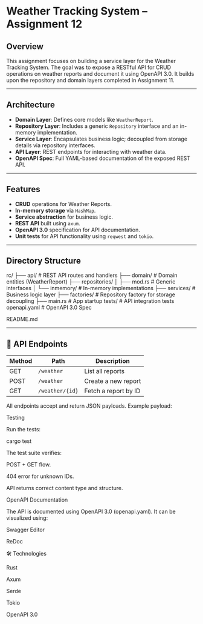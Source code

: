 # Weather Tracking System – Assignment 12

## Overview
This assignment focuses on building a service layer for the Weather Tracking System. The goal was to expose a RESTful API for CRUD operations on weather reports and document it using OpenAPI 3.0. It builds upon the repository and domain layers completed in Assignment 11.

---

## Architecture

- **Domain Layer**: Defines core models like `WeatherReport`.
- **Repository Layer**: Includes a generic `Repository` interface and an in-memory implementation.
- **Service Layer**: Encapsulates business logic; decoupled from storage details via repository interfaces.
- **API Layer**: REST endpoints for interacting with weather data.
- **OpenAPI Spec**: Full YAML-based documentation of the exposed REST API.

---

## Features

- **CRUD** operations for Weather Reports.
- **In-memory storage** via `HashMap`.
- **Service abstraction** for business logic.
- **REST API** built using `axum`.
- **OpenAPI 3.0** specification for API documentation.
- **Unit tests** for API functionality using `reqwest` and `tokio`.

---

## Directory Structure

rc/
├── api/ # REST API routes and handlers
├── domain/ # Domain entities (WeatherReport)
├── repositories/
│ ├── mod.rs # Generic interfaces
│ └── inmemory/ # In-memory implementations
├── services/ # Business logic layer
├── factories/ # Repository factory for storage decoupling
├── main.rs # App startup
tests/ # API integration tests
openapi.yaml # OpenAPI 3.0 Spec


README.md


---

## 🔁 API Endpoints

| Method | Path                | Description              |
|--------|---------------------|--------------------------|
| GET    | `/weather`          | List all reports         |
| POST   | `/weather`          | Create a new report      |
| GET    | `/weather/{id}`     | Fetch a report by ID     |

All endpoints accept and return JSON payloads. Example payload:



Testing


Run the tests:

cargo test


The test suite verifies:

POST + GET flow.

404 error for unknown IDs.

API returns correct content type and structure.


OpenAPI Documentation

The API is documented using OpenAPI 3.0 (openapi.yaml). It can be visualized using:

Swagger Editor

ReDoc


🛠 Technologies

Rust

Axum

Serde

Tokio

OpenAPI 3.0

